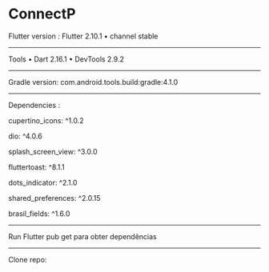 # ConnectP


Flutter version : Flutter 2.10.1 • channel stable 

--------------------------------------
Tools • Dart 2.16.1 • DevTools 2.9.2

--------------------------------------

Gradle version: com.android.tools.build:gradle:4.1.0

--------------------------------------
Dependencies :

  cupertino_icons: ^1.0.2

  dio: ^4.0.6

  splash_screen_view: ^3.0.0

  fluttertoast: ^8.1.1

  dots_indicator: ^2.1.0

  shared_preferences: ^2.0.15

  brasil_fields: ^1.6.0
 
--------------------------------------
Run Flutter pub get para obter dependências

--------------------------------------

Clone repo: 




